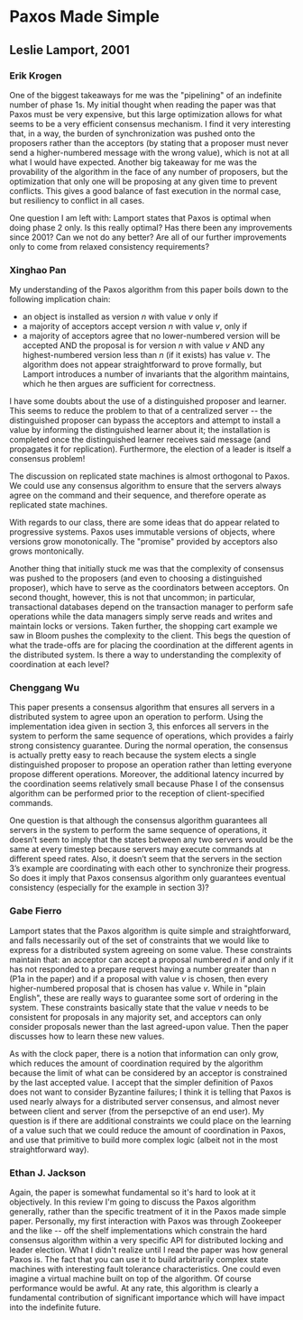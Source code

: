 # Paxos Made Simple
## Leslie Lamport, 2001

### Erik Krogen
One of the biggest takeaways for me was the "pipelining" of an indefinite number of phase 1s. My initial thought when reading the paper was that Paxos must be very expensive, but this large optimization allows for what seems to be a very efficient consensus mechanism. I find it very interesting that, in a way, the burden of synchronization was pushed onto the proposers rather than the acceptors (by stating that a proposer must never send a higher-numbered message with the wrong value), which is not at all what I would have expected. Another big takeaway for me was the provability of the algorithm in the face of any number of proposers, but the optimization that only one will be proposing at any given time to prevent conflicts. This gives a good balance of fast execution in the normal case, but resiliency to conflict in all cases.

One question I am left with: Lamport states that Paxos is optimal when doing phase 2 only. Is this really optimal? Has there been any improvements since 2001? Can we not do any better? Are all of our further improvements only to come from relaxed consistency requirements?

### Xinghao Pan

My understanding of the Paxos algorithm from this paper boils down to the following implication chain:
- an object is installed as version $n$ with value $v$ only if
- a majority of acceptors accept version $n$ with value $v$, only if
- a majority of acceptors agree that no lower-numbered version will be accepted AND the proposal is for version $n$ with value $v$ AND any highest-numbered version less than $n$ (if it exists) has value $v$.
The algorithm does not appear straightforward to prove formally, but Lamport introduces a number of invariants that the algorithm maintains, which he then argues are sufficient for correctness.

I have some doubts about the use of a distinguished proposer and learner.
This seems to reduce the problem to that of a centralized server -- the distinguished proposer can bypass the acceptors and attempt to install a value by informing the distinguished learner about it; the installation is completed once the distinguished learner receives said message (and propagates it for replication).
Furthermore, the election of a leader is itself a consensus problem!

The discussion on replicated state machines is almost orthogonal to Paxos.
We could use any consensus algorithm to ensure that the servers always agree on the command and their sequence, and therefore operate as replicated state machines.

With regards to our class, there are some ideas that do appear related to progressive systems.
Paxos uses immutable versions of objects, where versions grow monotonically.
The "promise" provided by acceptors also grows montonically.

Another thing that initially stuck me was that the complexity of consensus was pushed to the proposers (and even to choosing a distinguished proposer), which have to serve as the coordinators between acceptors.
On second thought, however, this is not that uncommon; in particular, transactional databases depend on the transaction manager to perform safe operations while the data managers simply serve reads and writes and maintain locks or versions.
Taken further, the shopping cart example we saw in Bloom pushes the complexity to the client.
This begs the question of what the trade-offs are for placing the coordination at the different agents in the distributed system.
Is there a way to understanding the complexity of coordination at each level?

### Chenggang Wu

This paper presents a consensus algorithm that ensures all servers in a distributed system to agree upon an operation to perform. Using the implementation idea given in section 3, this enforces all servers in the system to perform the same sequence of operations, which provides a fairly strong consistency guarantee. During the normal operation, the consensus is actually pretty easy to reach because the system elects a single distinguished proposer to propose an operation rather than letting everyone propose different operations. Moreover, the additional latency incurred by the coordination seems relatively small because Phase I of the consensus algorithm can be performed prior to the reception of client-specified commands.

One question is that although the consensus algorithm guarantees all servers in the system to perform the same sequence of operations, it doesn’t seem to imply that the states between any two servers would be the same at every timestep because servers may execute commands at different speed rates. Also, it doesn’t seem that the servers in the section 3’s example are coordinating with each other to synchronize their progress. So does it imply that Paxos consensus algorithm only guarantees eventual consistency (especially for the example in section 3)?


### Gabe Fierro

Lamport states that the Paxos algorithm is quite simple and straightforward,
and falls necessarily out of the set of constraints that we would like to
express for a distributed system agreeing on some value. These constraints
maintain that: an acceptor can accept a proposal numbered $n$ if and only if it
has not responded to a prepare request having a number greater than n (P1a in
the paper) and if a proposal with value $v$ is chosen, then every
higher-numbered proposal that is chosen has value $v$. While in "plain
English", these are really ways to guarantee some sort of ordering in the
system. These constraints basically state that the value $v$ needs to be
consistent for proposals in any majority set, and acceptors can only consider
proposals newer than the last agreed-upon value. Then the paper discusses how
to learn these new values.

As with the clock paper, there is a notion that information can only grow,
which reduces the amount of coordination required by the algorithm because the
limit of what can be considered by an acceptor is constrained by the last
accepted value. I accept that the simpler definition of Paxos does not want
to consider Byzantine failures; I think it is telling that Paxos is used
nearly always for a distributed server consensus, and almost never between
client and server (from the persepctive of an end user). My question is if there
are additional constraints we could place on the learning of a value such that
we could reduce the amount of coordination in Paxos, and use that primitive
to build more complex logic (albeit not in the most straightforward way).

### Ethan J. Jackson
Again, the paper is somewhat fundamental so it's hard to look at it
objectively.  In this review I'm going to discuss the Paxos algorithm
generally, rather than the specific treatment of it in the Paxos made simple
paper.  Personally, my first interaction with Paxos was through Zookeeper and
the like -- off the shelf implementations which constrain the hard consensus
algorithm within a very specific API for distributed locking and leader
election.  What I didn't realize until I read the paper was how general Paxos
is.  The fact that you can use it to build arbitrarily complex state machines
with interesting fault tolerance characteristics.  One could even imagine a
virtual machine built on top of the algorithm.  Of course performance would be
awful.  At any rate, this algorithm is clearly a fundamental contribution of
significant importance which will have impact into the indefinite future.
